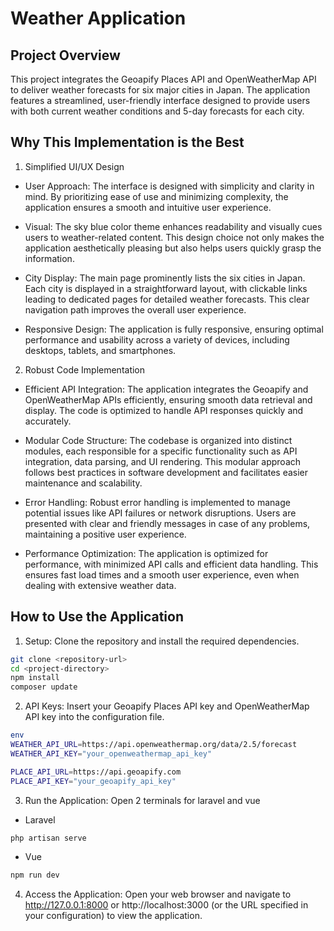 # Weather Application

## Project Overview

This project integrates the Geoapify Places API and OpenWeatherMap API to deliver weather forecasts for six major cities in Japan. The application features a streamlined, user-friendly interface designed to provide users with both current weather conditions and 5-day forecasts for each city.

## Why This Implementation is the Best

1. Simplified UI/UX Design

-   User Approach: The interface is designed with simplicity and clarity in mind. By prioritizing ease of use and minimizing complexity, the application ensures a smooth and intuitive user experience.

-   Visual: The sky blue color theme enhances readability and visually cues users to weather-related content. This design choice not only makes the application aesthetically pleasing but also helps users quickly grasp the information.

-   City Display: The main page prominently lists the six cities in Japan. Each city is displayed in a straightforward layout, with clickable links leading to dedicated pages for detailed weather forecasts. This clear navigation path improves the overall user experience.

-   Responsive Design: The application is fully responsive, ensuring optimal performance and usability across a variety of devices, including desktops, tablets, and smartphones.

2. Robust Code Implementation

-   Efficient API Integration: The application integrates the Geoapify and OpenWeatherMap APIs efficiently, ensuring smooth data retrieval and display. The code is optimized to handle API responses quickly and accurately.

-   Modular Code Structure: The codebase is organized into distinct modules, each responsible for a specific functionality such as API integration, data parsing, and UI rendering. This modular approach follows best practices in software development and facilitates easier maintenance and scalability.

-   Error Handling: Robust error handling is implemented to manage potential issues like API failures or network disruptions. Users are presented with clear and friendly messages in case of any problems, maintaining a positive user experience.

-   Performance Optimization: The application is optimized for performance, with minimized API calls and efficient data handling. This ensures fast load times and a smooth user experience, even when dealing with extensive weather data.

## How to Use the Application

1. Setup: Clone the repository and install the required dependencies.

```bash
git clone <repository-url>
cd <project-directory>
npm install
composer update
```

2. API Keys: Insert your Geoapify Places API key and OpenWeatherMap API key into the configuration file.

```bash
env
WEATHER_API_URL=https://api.openweathermap.org/data/2.5/forecast
WEATHER_API_KEY="your_openweathermap_api_key"

PLACE_API_URL=https://api.geoapify.com
PLACE_API_KEY="your_geoapify_api_key"

```

3. Run the Application: Open 2 terminals for laravel and vue

-   Laravel

```bash
php artisan serve
```

-   Vue

```bash
npm run dev
```

4. Access the Application: Open your web browser and navigate to http://127.0.0.1:8000 or http://localhost:3000 (or the URL specified in your configuration) to view the application.
